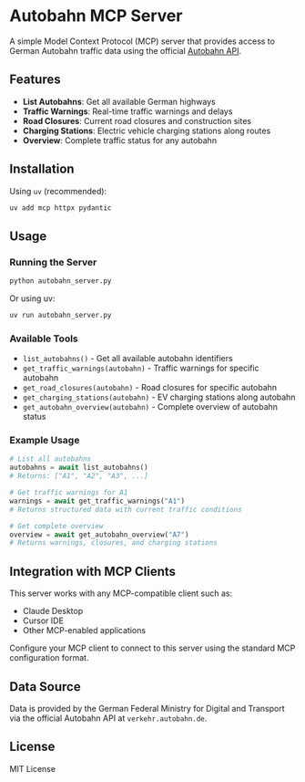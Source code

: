 # Autobahn MCP Server

A simple Model Context Protocol (MCP) server that provides access to German Autobahn traffic data using the official [Autobahn API](https://autobahn.api.bund.dev/).

## Features

- **List Autobahns**: Get all available German highways
- **Traffic Warnings**: Real-time traffic warnings and delays  
- **Road Closures**: Current road closures and construction sites
- **Charging Stations**: Electric vehicle charging stations along routes
- **Overview**: Complete traffic status for any autobahn

## Installation

Using `uv` (recommended):

```bash
uv add mcp httpx pydantic
```

## Usage

### Running the Server

```bash
python autobahn_server.py
```

Or using uv:

```bash
uv run autobahn_server.py
```

### Available Tools

- `list_autobahns()` - Get all available autobahn identifiers
- `get_traffic_warnings(autobahn)` - Traffic warnings for specific autobahn
- `get_road_closures(autobahn)` - Road closures for specific autobahn  
- `get_charging_stations(autobahn)` - EV charging stations along autobahn
- `get_autobahn_overview(autobahn)` - Complete overview of autobahn status

### Example Usage

```python
# List all autobahns
autobahns = await list_autobahns()
# Returns: ["A1", "A2", "A3", ...]

# Get traffic warnings for A1
warnings = await get_traffic_warnings("A1")
# Returns structured data with current traffic conditions

# Get complete overview
overview = await get_autobahn_overview("A7")
# Returns warnings, closures, and charging stations
```

## Integration with MCP Clients

This server works with any MCP-compatible client such as:

- Claude Desktop
- Cursor IDE
- Other MCP-enabled applications

Configure your MCP client to connect to this server using the standard MCP configuration format.

## Data Source

Data is provided by the German Federal Ministry for Digital and Transport via the official Autobahn API at `verkehr.autobahn.de`.

## License

MIT License
